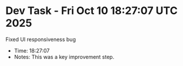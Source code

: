 # Dev Task - Fri Oct 10 18:27:07 UTC 2025
Fixed UI responsiveness bug
- Time: 18:27:07
- Notes: This was a key improvement step.
